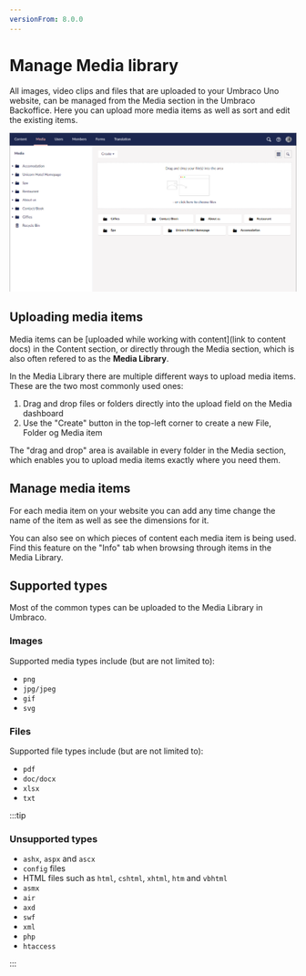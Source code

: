 ```yaml
---
versionFrom: 8.0.0
---
```


# Manage Media library

All images, video clips and files that are uploaded to your Umbraco Uno website, can be managed from the Media section in the Umbraco Backoffice. Here you can upload more media items as well as sort and edit the existing items.

![The Media section](images/Media-section.png)

## Uploading media items

Media items can be [uploaded while working with content](link to content docs) in the Content section, or directly through the Media section, which is also often refered to as the **Media Library**.

In the Media Library there are multiple different ways to upload media items. These are the two most commonly used ones:

1. Drag and drop files or folders directly into the upload field on the Media dashboard
2. Use the "Create" button in the top-left corner to create a new File, Folder og Media item

The "drag and drop" area is available in every folder in the Media section, which enables you to upload media items exactly where you need them.

## Manage media items

For each media item on your website you can add any time change the name of the item as well as see the dimensions for it.

You can also see on which pieces of content each media item is being used. Find this feature on the "Info" tab when browsing through items in the Media Library.

## Supported types

Most of the common types can be uploaded to the Media Library in Umbraco.

### Images

Supported media types include (but are not limited to):

* `png`
* `jpg/jpeg`
* `gif`
* `svg`

### Files

Supported file types include (but are not limited to):

* `pdf`
* `doc/docx`
* `xlsx`
* `txt`

:::tip

### Unsupported types

* `ashx`, `aspx` and `ascx`
* `config` files
* HTML files such as `html`, `cshtml`, `xhtml`, `htm` and `vbhtml`
* `asmx`
* `air`
* `axd`
* `swf`
* `xml`
* `php`
* `htaccess`

:::
